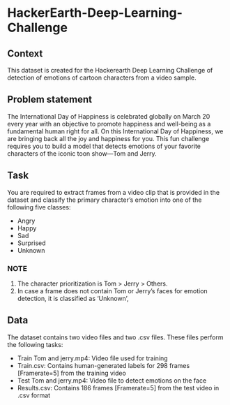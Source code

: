 # HackerEarth-Deep-Learning-Challenge

## Context

This dataset is created for the Hackerearth Deep Learning Challenge of detection of emotions of cartoon characters from a video sample.

## Problem statement

The International Day of Happiness is celebrated globally on March 20 every year with an objective to promote happiness and well-being as a fundamental human right for all. On this International Day of Happiness, we are bringing back all the joy and happiness for you. This fun challenge requires you to build a model that detects emotions of your favorite characters of the iconic toon show—Tom and Jerry.

## Task

You are required to extract frames from a video clip that is provided in the dataset and classify the primary character’s emotion into one of the following five classes:

* Angry
* Happy
* Sad
* Surprised
* Unknown

### NOTE

1. The character prioritization is Tom > Jerry > Others.
2. In case a frame does not contain Tom or Jerry’s faces for emotion detection, it is classified as ‘Unknown’,

## Data

The dataset contains two video files and two .csv files. These files perform the following tasks:

* Train Tom and jerry.mp4: Video file used for training
* Train.csv: Contains human-generated labels for 298 frames [Framerate=5] from the training video
* Test Tom and jerry.mp4: Video file to detect emotions on the face
* Results.csv: Contains 186 frames [Framerate=5] from the test video in .csv format
